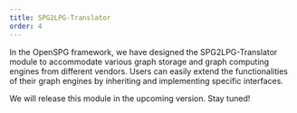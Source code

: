 ```yaml
---
title: SPG2LPG-Translator
order: 4
---
```


In the OpenSPG framework, we have designed the SPG2LPG-Translator module to accommodate various graph storage and graph computing engines from different vendors. Users can easily extend the functionalities of their graph engines by inheriting and implementing specific interfaces.

We will release this module in the upcoming version. Stay tuned!


